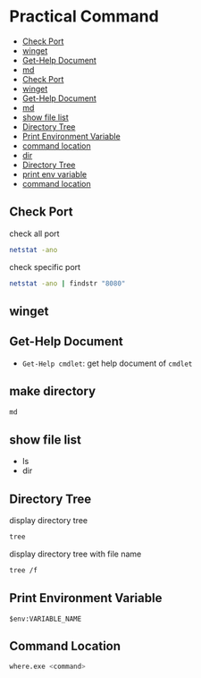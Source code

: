 # Practical Command

* [Check Port](#check-port)
* [winget](#winget)
* [Get-Help Document](#get-help-document)
* [md](#md)
* [Check Port](#check-port)
* [winget](#winget)
* [Get-Help Document](#get-help-document)
* [md](#md)
* [show file list](#show-file-list)
* [Directory Tree](#directory-tree)
* [Print Environment Variable](#print-environment-variable)
* [command location](#command-location)
* [dir](#dir)
* [Directory Tree](#directory-tree)
* [print env variable](#print-env-variable)
* [command location](#command-location)

## Check Port

check all port

```bash
netstat -ano
```

check specific port

```bash
netstat -ano | findstr "8080"
```

## winget

## Get-Help Document

- `Get-Help cmdlet`: get help document of `cmdlet`

## make directory

```sh
md
```

## show file list

- ls
- dir

## Directory Tree

display directory tree

```sh
tree
```

display directory tree with file name

```sh
tree /f
```

## Print Environment Variable

```shell
$env:VARIABLE_NAME
```
## Command Location

```sh
where.exe <command>
```